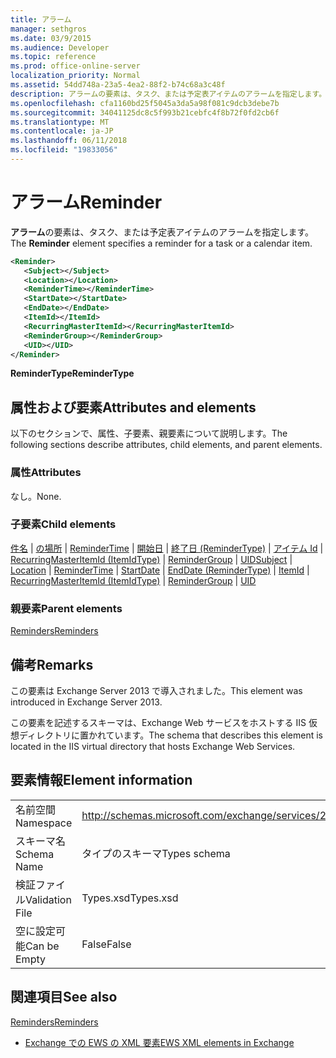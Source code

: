 ```yaml
---
title: アラーム
manager: sethgros
ms.date: 03/9/2015
ms.audience: Developer
ms.topic: reference
ms.prod: office-online-server
localization_priority: Normal
ms.assetid: 54dd748a-23a5-4ea2-88f2-b74c68a3c48f
description: アラームの要素は、タスク、または予定表アイテムのアラームを指定します。
ms.openlocfilehash: cfa1160bd25f5045a3da5a98f081c9dcb3debe7b
ms.sourcegitcommit: 34041125dc8c5f993b21cebfc4f8b72f0fd2cb6f
ms.translationtype: MT
ms.contentlocale: ja-JP
ms.lasthandoff: 06/11/2018
ms.locfileid: "19833056"
---
```

# <a name="reminder"></a><span data-ttu-id="2e6e6-103">アラーム</span><span class="sxs-lookup"><span data-stu-id="2e6e6-103">Reminder</span></span>

<span data-ttu-id="2e6e6-104">**アラーム**の要素は、タスク、または予定表アイテムのアラームを指定します。</span><span class="sxs-lookup"><span data-stu-id="2e6e6-104">The **Reminder** element specifies a reminder for a task or a calendar item.</span></span> 
  
```XML
<Reminder>
   <Subject></Subject>
   <Location></Location>
   <ReminderTime></ReminderTime>
   <StartDate></StartDate>
   <EndDate></EndDate>
   <ItemId></ItemId>
   <RecurringMasterItemId></RecurringMasterItemId>
   <ReminderGroup></ReminderGroup>
   <UID></UID>
</Reminder>

```

 <span data-ttu-id="2e6e6-105">**ReminderType**</span><span class="sxs-lookup"><span data-stu-id="2e6e6-105">**ReminderType**</span></span>
## <a name="attributes-and-elements"></a><span data-ttu-id="2e6e6-106">属性および要素</span><span class="sxs-lookup"><span data-stu-id="2e6e6-106">Attributes and elements</span></span>

<span data-ttu-id="2e6e6-107">以下のセクションで、属性、子要素、親要素について説明します。</span><span class="sxs-lookup"><span data-stu-id="2e6e6-107">The following sections describe attributes, child elements, and parent elements.</span></span>
  
### <a name="attributes"></a><span data-ttu-id="2e6e6-108">属性</span><span class="sxs-lookup"><span data-stu-id="2e6e6-108">Attributes</span></span>

<span data-ttu-id="2e6e6-109">なし。</span><span class="sxs-lookup"><span data-stu-id="2e6e6-109">None.</span></span>
  
### <a name="child-elements"></a><span data-ttu-id="2e6e6-110">子要素</span><span class="sxs-lookup"><span data-stu-id="2e6e6-110">Child elements</span></span>

<span data-ttu-id="2e6e6-111">[件名](subject.md) | [の場所](location.md) | [ReminderTime](remindertime.md) | [開始日](startdate.md) | [終了日 (ReminderType)](enddate-remindertype.md) | [アイテム Id](itemid.md) | [RecurringMasterItemId (ItemIdType)](recurringmasteritemid-itemidtype.md)  |  [ReminderGroup](remindergroup.md) | [UID](uid.md)</span><span class="sxs-lookup"><span data-stu-id="2e6e6-111">[Subject](subject.md) | [Location](location.md) | [ReminderTime](remindertime.md) | [StartDate](startdate.md) | [EndDate (ReminderType)](enddate-remindertype.md) | [ItemId](itemid.md) | [RecurringMasterItemId (ItemIdType)](recurringmasteritemid-itemidtype.md) | [ReminderGroup](remindergroup.md) | [UID](uid.md)</span></span>
  
### <a name="parent-elements"></a><span data-ttu-id="2e6e6-112">親要素</span><span class="sxs-lookup"><span data-stu-id="2e6e6-112">Parent elements</span></span>

[<span data-ttu-id="2e6e6-113">Reminders</span><span class="sxs-lookup"><span data-stu-id="2e6e6-113">Reminders</span></span>](reminders.md)
  
## <a name="remarks"></a><span data-ttu-id="2e6e6-114">備考</span><span class="sxs-lookup"><span data-stu-id="2e6e6-114">Remarks</span></span>

<span data-ttu-id="2e6e6-115">この要素は Exchange Server 2013 で導入されました。</span><span class="sxs-lookup"><span data-stu-id="2e6e6-115">This element was introduced in Exchange Server 2013.</span></span>
  
<span data-ttu-id="2e6e6-116">この要素を記述するスキーマは、Exchange Web サービスをホストする IIS 仮想ディレクトリに置かれています。</span><span class="sxs-lookup"><span data-stu-id="2e6e6-116">The schema that describes this element is located in the IIS virtual directory that hosts Exchange Web Services.</span></span>
  
## <a name="element-information"></a><span data-ttu-id="2e6e6-117">要素情報</span><span class="sxs-lookup"><span data-stu-id="2e6e6-117">Element information</span></span>

|||
|:-----|:-----|
|<span data-ttu-id="2e6e6-118">名前空間</span><span class="sxs-lookup"><span data-stu-id="2e6e6-118">Namespace</span></span>  <br/> |http://schemas.microsoft.com/exchange/services/2006/types  <br/> |
|<span data-ttu-id="2e6e6-119">スキーマ名</span><span class="sxs-lookup"><span data-stu-id="2e6e6-119">Schema Name</span></span>  <br/> |<span data-ttu-id="2e6e6-120">タイプのスキーマ</span><span class="sxs-lookup"><span data-stu-id="2e6e6-120">Types schema</span></span>  <br/> |
|<span data-ttu-id="2e6e6-121">検証ファイル</span><span class="sxs-lookup"><span data-stu-id="2e6e6-121">Validation File</span></span>  <br/> |<span data-ttu-id="2e6e6-122">Types.xsd</span><span class="sxs-lookup"><span data-stu-id="2e6e6-122">Types.xsd</span></span>  <br/> |
|<span data-ttu-id="2e6e6-123">空に設定可能</span><span class="sxs-lookup"><span data-stu-id="2e6e6-123">Can be Empty</span></span>  <br/> |<span data-ttu-id="2e6e6-124">False</span><span class="sxs-lookup"><span data-stu-id="2e6e6-124">False</span></span>  <br/> |
   
## <a name="see-also"></a><span data-ttu-id="2e6e6-125">関連項目</span><span class="sxs-lookup"><span data-stu-id="2e6e6-125">See also</span></span>



[<span data-ttu-id="2e6e6-126">Reminders</span><span class="sxs-lookup"><span data-stu-id="2e6e6-126">Reminders</span></span>](reminders.md)


- [<span data-ttu-id="2e6e6-127">Exchange での EWS の XML 要素</span><span class="sxs-lookup"><span data-stu-id="2e6e6-127">EWS XML elements in Exchange</span></span>](ews-xml-elements-in-exchange.md)

